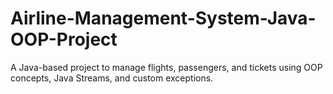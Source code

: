 # Airline-Management-System-Java-OOP-Project
A Java-based project to manage flights, passengers, and tickets using OOP concepts, Java Streams, and custom exceptions.
